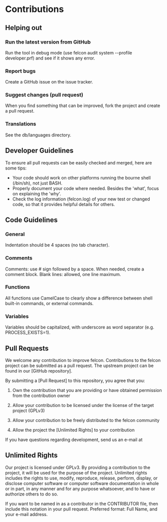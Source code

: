 
# Contributions

## Helping out

### Run the latest version from GitHub
Run the tool in debug mode (use felcon audit system --profile developer.prf) and see if it shows any error.

### Report bugs
Create a GitHub issue on the issue tracker.

### Suggest changes (pull request)
When you find something that can be improved, fork the project and create a pull request.

### Translations
See the db/languages directory.


## Developer Guidelines

To ensure all pull requests can be easily checked and merged, here are some tips:
* Your code should work on other platforms running the bourne shell (/bin/sh), not just BASH.
* Properly document your code where needed. Besides the 'what', focus on explaining the 'why'.
* Check the log information (felcon.log) of your new test or changed code, so that it provides helpful details for others.


## Code Guidelines

### General
Indentation should be 4 spaces (no tab character).

### Comments
Comments: use # sign followed by a space. When needed, create a comment block.
Blank lines: allowed, one line maximum.

### Functions
All functions use CamelCase to clearly show a difference between shell built-in commands, or external commands.

### Variables
Variables should be capitalized, with underscore as word separator (e.g. PROCESS_EXISTS=1).


## Pull Requests
We welcome any contribution to improve felcon. Contributions to the felcon project can
be submitted as a pull request. The upstream project can be found in our [GitHub repository].

By submitting a [Pull Request]
to this repository, you agree that you:

1. Own the contribution that you are providing or have obtained permission from
   the contribution owner

2. Allow your contribution to be licensed under the license of the target
   project (GPLv3)

3. Allow your contribution to be freely distributed to the felcon community

4. Allow the project the [Unlimited Rights] to your contribution

If you have questions regarding development, send us an e-mail at 


## Unlimited Rights
Our project is licensed under GPLv3. By providing a contribution to the project,
it will be used for the purpose of the project. Unlimited rights includes the
rights to use, modify, reproduce, release, perform, display, or disclose computer
software or computer software documentation in whole or in part, in any manner
and for any purpose whatsoever, and to have or authorize others to do so.

If you want to be named in as a contributor in the CONTRIBUTOR file, then include
this notation in your pull request. Preferred format: Full Name, and your e-mail
address.

